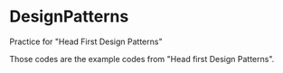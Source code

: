 # DesignPatterns
Practice for "Head First Design Patterns"

Those codes are the example codes from "Head first Design Patterns".
